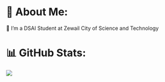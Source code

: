 # 💫 About Me:
🔭 I’m a DSAI Student at Zewail City of Science and Technology 

# 📊 GitHub Stats:
![](https://nirzak-streak-stats.vercel.app/?user=bosy-ayman&theme=dark&hide_border=true)<br/>

<!-- Proudly created with GPRM ( https://gprm.itsvg.in ) -->

<!-- Proudly created with GPRM ( https://gprm.itsvg.in ) -->
